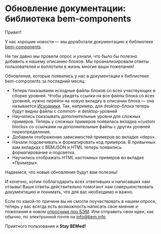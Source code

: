 # Обновление документации: библиотека bem-components

Привет!

У нас хорошие новости — мы доработали документацию к библиотеке [bem-components](https://ru.bem.info/libs/bem-components/).

Не так давно мы провели опрос и узнали, что было бы полезно добавить к нашему описанию блоков. Мы проанализировали ответы пользователей и воплотили в жизнь многие ваши пожелания!

Обновления, которые появились у нас в документации к библиотеке bem-components за последний месяц:

* Теперь показываем исходные файлы блоков со всех участвующих в сборке уровней. Чтобы увидеть ссылки на все файлы блока со всех уровней, нужно перейти на новую вкладку в описании блока — она называется [Исходники](https://ru.bem.info/libs/bem-components/v2/desktop/button/sources/). Так, например, для desktop-блока теперь будут видны файлы с common- и desktop-уровней
* Научились показывать дополнительные уровни для сложных примеров. Теперь у сложных примеров появилась вкладка «custom blocks» со ссылками на дополнительные файлы с других уровней переопределения.
* Добавили отображение зависимостей примеров во вкладке «deps».
* Начали подсвечивать и форматировать код примеров. В привычных вам вкладках с BEMJSON и HTML теперь появились форматирование и подсветка.
* Научились отображать HTML кастомных примеров во вкладке «Примеры».

Надеемся, что новые обновления будут вам полезны!

И конечно, хотим поблагодарить всех ответивших и написавших нам отзывы! Ваши ответы действительно помогают нам совершенствовать документацию и понимать, что для вас необходимо и важно.

Если по какой-то причине вы не смогли поучаствовать в нашем опросе, теперь у вас всегда есть возможность написать свое мнение и пожелания в новом [опроснике про БЭМ](https://ru.bem.info/feedback/). Или отправить свои идеи, как обычно, по электронной почте на [info@bem.info](mailto:info@bem.info).

Приятного пользования и **Stay BEMed!**
